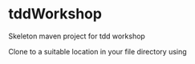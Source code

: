 # tddWorkshop
Skeleton maven project for tdd workshop

Clone to a suitable location in your file directory using 
